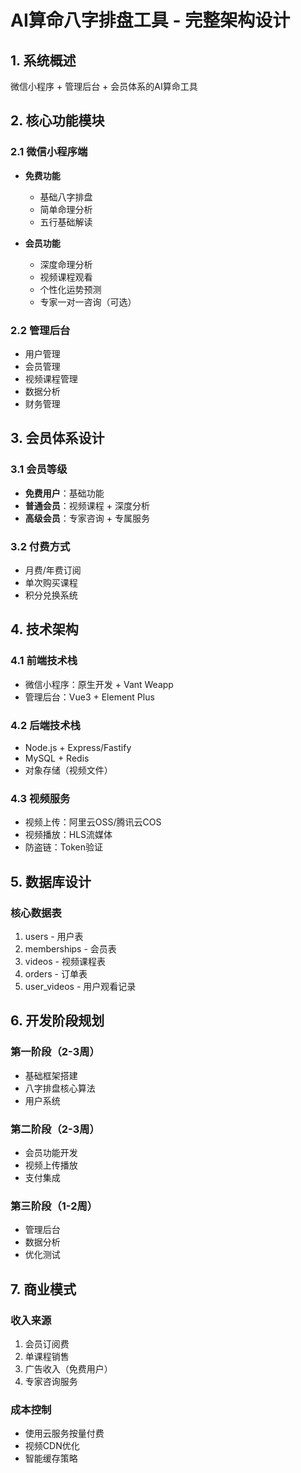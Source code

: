 # AI算命八字排盘工具 - 完整架构设计

## 1. 系统概述
微信小程序 + 管理后台 + 会员体系的AI算命工具

## 2. 核心功能模块

### 2.1 微信小程序端
- **免费功能**
  - 基础八字排盘
  - 简单命理分析
  - 五行基础解读
  
- **会员功能**
  - 深度命理分析
  - 视频课程观看
  - 个性化运势预测
  - 专家一对一咨询（可选）

### 2.2 管理后台
- 用户管理
- 会员管理
- 视频课程管理
- 数据分析
- 财务管理

## 3. 会员体系设计

### 3.1 会员等级
- **免费用户**：基础功能
- **普通会员**：视频课程 + 深度分析
- **高级会员**：专家咨询 + 专属服务

### 3.2 付费方式
- 月费/年费订阅
- 单次购买课程
- 积分兑换系统

## 4. 技术架构

### 4.1 前端技术栈
- 微信小程序：原生开发 + Vant Weapp
- 管理后台：Vue3 + Element Plus

### 4.2 后端技术栈
- Node.js + Express/Fastify
- MySQL + Redis
- 对象存储（视频文件）

### 4.3 视频服务
- 视频上传：阿里云OSS/腾讯云COS
- 视频播放：HLS流媒体
- 防盗链：Token验证

## 5. 数据库设计

### 核心数据表
1. users - 用户表
2. memberships - 会员表
3. videos - 视频课程表
4. orders - 订单表
5. user_videos - 用户观看记录

## 6. 开发阶段规划

### 第一阶段（2-3周）
- 基础框架搭建
- 八字排盘核心算法
- 用户系统

### 第二阶段（2-3周）
- 会员功能开发
- 视频上传播放
- 支付集成

### 第三阶段（1-2周）
- 管理后台
- 数据分析
- 优化测试

## 7. 商业模式

### 收入来源
1. 会员订阅费
2. 单课程销售
3. 广告收入（免费用户）
4. 专家咨询服务

### 成本控制
- 使用云服务按量付费
- 视频CDN优化
- 智能缓存策略